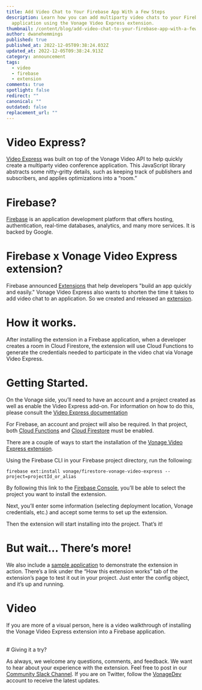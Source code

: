 ```yaml
---
title: Add Video Chat to Your Firebase App With a Few Steps
description: Learn how you can add multiparty video chats to your Firebase
  application using the Vonage Video Express extension.
thumbnail: /content/blog/add-video-chat-to-your-firebase-app-with-a-few-steps/videochat_firebaseapp.png
author: dwanehemmings
published: true
published_at: 2022-12-05T09:38:24.032Z
updated_at: 2022-12-05T09:38:24.913Z
category: announcement
tags:
  - video
  - firebase
  - extension
comments: true
spotlight: false
redirect: ""
canonical: ""
outdated: false
replacement_url: ""
---
```

# Video Express?

[Video Express](https://tokbox.com/developer/video-express/) was built on top of the Vonage Video API to help quickly create a multiparty video conference application. This JavaScript library abstracts some nitty-gritty details, such as keeping track of publishers and subscribers, and applies optimizations into a “room.”

# Firebase?

[Firebase](https://firebase.google.com/) is an application development platform that offers hosting, authentication, real-time databases, analytics, and many more services. It is backed by Google.

# Firebase x Vonage Video Express extension?

Firebase announced [Extensions](https://extensions.dev/) that help developers "build an app quickly and easily." Vonage Video Express also wants to shorten the time it takes to add video chat to an application. So we created and released an [extension](https://extensions.dev/extensions/vonage/firestore-vonage-video-express).

# How it works.

After installing the extension in a Firebase application, when a developer creates a room in Cloud Firestore, the extension will use Cloud Functions to generate the credentials needed to participate in the video chat via Vonage Video Express.

# Getting Started.

On the Vonage side, you’ll need to have an account and a project created as well as enable the Video Express add-on. For information on how to do this, please consult the [Video Express documentation](https://tokbox.com/developer/video-express/)

For Firebase, an account and project will also be required. In that project, both [Cloud Functions](https://console.firebase.google.com/project/_/functions) and [Cloud Firestore](https://console.firebase.google.com/project/_/firestore) must be enabled.

There are a couple of ways to start the installation of the [Vonage Video Express extension](https://extensions.dev/extensions/vonage/firestore-vonage-video-express).

Using the Firebase CLI in your Firebase project directory, run the following:

```
firebase ext:install vonage/firestore-vonage-video-express --project=projectId_or_alias
```

By following this link to the [Firebase Console](https://console.firebase.google.com/project/_/extensions/install?ref=vonage/firestore-vonage-video-express), you’ll be able to select the project you want to install the extension.

Next, you’ll enter some information (selecting deployment location, Vonage credentials, etc.) and accept some terms to set up the extension.

Then the extension will start installing into the project. That’s it!

# But wait... There’s more!

We also include a [sample application](https://github.com/Vonage/vonage-firebase-extensions/tree/main/demos) to demonstrate the extension in action. There’s a link under the “How this extension works” tab of the extension’s page to test it out in your project. Just enter the config object, and it’s up and running.

# Video

If you are more of a visual person, here is a video walkthrough of installing the Vonage Video Express extension into a Firebase application.

<youtube id="ZCLo47Toc40"></youtube>

<br>
# Giving it a try?

As always, we welcome any questions, comments, and feedback. We want to hear about your experience with the extension. Feel free to post in our [Community Slack Channel](https://developer.vonage.com/community/slack). If you are on Twitter, follow the [VonageDev](https://twitter.com/vonagedev) account to receive the latest updates.
